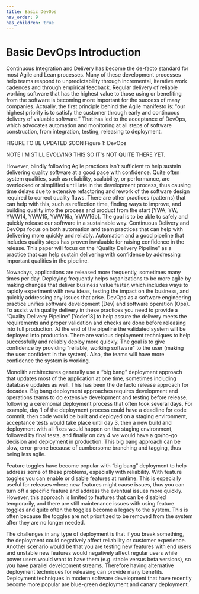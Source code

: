 ```yaml
---
title: Basic DevOps
nav_order: 9
has_children: true
---
```

# Basic DevOps Introduction
Continuous Integration and Delivery has become the de-facto standard for most Agile and Lean processes. Many of these development processes help teams respond to unpredictability through incremental, iterative work cadences and through empirical feedback. Regular delivery of reliable working software that has the highest value to those using or benefiting from the software is becoming more important for the success of many companies. Actually, the first principle behind the Agile manifesto is: "our highest priority is to satisfy the customer through early and continuous delivery of valuable software.” That has led to the acceptance of DevOps, which advocates automation and monitoring at all steps of software construction, from integration, testing, releasing to deployment. 

FIGURE TO BE UPDATED SOON
Figure 1: DevOps

NOTE I'M STILL EVOLVING THIS SO IT's NOT QUITE THERE YET.

However, blindly following Agile practices isn’t sufficient to help sustain delivering quality software at a good pace with confidence. Quite often system qualities, such as reliability, scalability, or performance, are overlooked or simplified until late in the development process, thus causing time delays due to extensive refactoring and rework of the software design required to correct quality flaws. There are other practices (patterns) that can help with this, such as reflection time, finding ways to improve, and building quality into the process and product from the start [YWA, YW, YWW14, YWW15, YWW16a, YWW16b]. 
The goal is to be able to safely and quickly release our software in a sustainable way. Continuous Delivery and DevOps focus on both automation and team practices that can help with delivering more quickly and reliably. Automation and a good pipeline that includes quality steps has proven invaluable for raising confidence in the release. This paper will focus on the “Quality Delivery Pipeline” as a practice that can help sustain delivering with confidence by addressing important qualities in the pipeline.

Nowadays, applications are released more frequently, sometimes many times per day. Deploying frequently helps organizations to be more agile by making changes that deliver business value faster, which includes ways to rapidly experiment with new ideas, testing the impact on the business, and quickly addressing any issues that arise.
DevOps as a software engineering practice unifies software development (Dev) and software operation (Ops). To assist with quality delivery in these practices you need to provide a “Quality Delivery Pipeline” [Yoder18] to help assure the delivery meets the requirements and proper validation and checks are done before releasing into full production. At the end of the pipeline the validated system will be deployed into production. There are various deployment techniques to help successfully and reliably deploy more quickly. The goal is to give confidence by providing "reliable, working software" to the user (making the user confident in the system). Also, the teams will have more confidence the system is working.

Monolith architectures generally use a “big bang” deployment approach that updates most of the application at one time, sometimes including database updates as well. This has been the de facto release approach for decades. Big bang deployment approaches requires development and operations teams to do extensive development and testing before release, following a ceremonial deployment process that often took several days. For example, day 1 of the deployment process could have a deadline for code commit, then code would be built and deployed on a staging environment, acceptance tests would take place until day 3, then a new build and deployment with all fixes would happen on the staging environment, followed by final tests, and finally on day 4 we would have a go/no-go decision and deployment in production. This big bang approach can be slow, error-prone because of cumbersome branching and tagging, thus being less agile.

Feature toggles have become popular with “big bang” deployment to help address some of these problems, especially with reliability. With feature toggles you can enable or disable features at runtime. This is especially useful for releases where new features might cause issues, thus you can turn off a specific feature and address the eventual issues more quickly. However, this approach is limited to features that can be disabled temporarily, and there are still maintenance issues with using feature toggles and quite often the toggles become a legacy to the system. This is often because the toggles are not prioritized to be removed from the system after they are no longer needed.

The challenges in any type of deployment is that if you break something, the deployment could negatively affect reliability or customer experience. Another scenario would be that you are testing new features with end users and unstable new features would negatively affect regular users while power users would want to have them (e.g. stable versus beta versions), so you have parallel development streams. Therefore having alternative deployment techniques for releasing can provide many benefits. Deployment techniques in modern software development that have recently become more popular are blue-green deployment and canary deployment.
  
